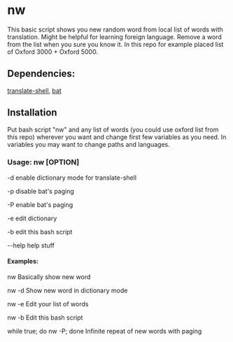 # nw
This basic script shows you new random word from local list of words with translation. Might be helpful for learning foreign language. Remove a word from the list when you sure you know it. In this repo for example placed list of Oxford 3000 + Oxford 5000.


## Dependencies: 
[translate-shell](https://github.com/soimort/translate-shell), [bat](https://github.com/sharkdp/bat)


## Installation 
Put bash script "nw" and any list of words (you could use oxford list from this repo) wherever you want and change first few variables as you need. In variables you may want to change paths and languages.


### Usage: nw [OPTION]


  -d	enable dictionary mode for translate-shell
  
  -p	disable bat's paging

  -P	enable bat's paging

  -e	edit dictionary

  -b	edit this bash script

  --help help stuff


#### Examples:

  nw      Basically show new word

  nw -d   Show new word in dictionary mode

  nw -e   Edit your list of words

  nw -b   Edit this bash script

  while true; do nw -P; done   Infinite repeat of new words with paging
